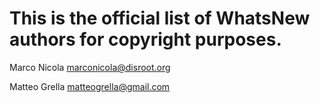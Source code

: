 # This is the official list of WhatsNew authors for copyright purposes.

Marco Nicola <marconicola@disroot.org>

Matteo Grella <matteogrella@gmail.com>
